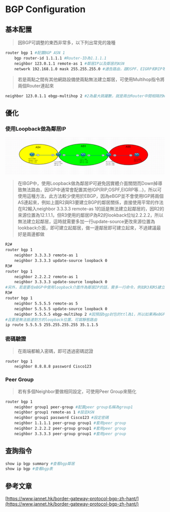 # BGP Configuration #

## 基本配置 ##

>因BGP可調整的東西非常多，以下列出常見的幾種

```bash
router bgp 1 #配置BGP ASN 1
    bgp router-id 1.1.1.1 #Router-ID為1.1.1.1
    neighbor 123.0.1.1 remote-as 1 #鄰居IP以及鄰居的ASN
    network 192.168.1.0 mask 255.255.255.0 #通告路由，跟OSPF、EIGRP和RIP等IGP不同，BGP的Network不是通告介面，而是只要路由表中有的，不管從甚麼路由協定拿到的路由，就算介面中沒有，也可以通告出來
```

>若是兩點之間有其他網路設備使兩點無法建立鄰居，可使用Multihop指令將兩個Router連起來

```bash
neighbor 123.0.1.1 ebgp-multihop 2 #2為最大跳躍數，就是兩台Router中間相隔的Hop數目，依照實際情況更改
```

## 優化 ##

### 使用Loopback做為鄰居IP ###

![](Image/update-source.png)

>在IBGP中，使用Loopback做為鄰居IP可避免因實體介面關閉而Down掉導致無法路由，因IGP中通常會配置其他IGP(RIP,OSPF,EIGRP等...)，所以可使用這種方法，此方法較少使用於EBGP，因為eBGP並不會使用IGP將兩個AS連起來，例如上圖R2與R3要建立BGP的鄰居關係，直接使用平常的作法在R2輸入neighbor 3.3.3.3 remote-as 1的話是無法建立起鄰居的，因R2的來源位置為12.1.1.1，但R3使用的鄰居IP為R2的lookback位址2.2.2.2，所以無法建立起鄰居，這時就需要多加一行update-source更改來源位置為lookback介面，即可建立起鄰居，做一邊鄰居即可建立起來，不過建議最好是兩邊都做

```bash
R2#
router bgp 1
    neighbor 3.3.3.3 remote-as 1 
    neighbor 3.3.3.3 update-source loopback 0
R3#
router bgp 1
    neighbor 2.2.2.2 remote-as 1
    neighbor 3.3.3.3 update-source loopback 0
#另外，若是要在eBGP中使用loopback介面作為鄰居IP的話，需多一行命令，例如R3和R5建立BGP鄰居
R3#
router bgp 1
    neighbor 5.5.5.5 remote-as 5
    neighbor 5.5.5.5 update-source loopback 0 
    neighbor 5.5.5.5 ebgp-multihop 2 #因預設bgp封包的ttl為1，所以如果再eBGP的環境中只到介面就沒了，要到loopback介面，還需要一跳，所以需增加ttl值，此命令可將ttl設定為0-255的值，可依照實際環境進行增減，不指定值直接Enter的話為255，此狀況只有eBGP才會發生，IBGP的預設ttl為255
#且要是無法抵達對方的loopback位置，可寫靜態路由
ip route 5.5.5.5 255.255.255.255 35.1.1.5 
```

### 密碼驗證 ###

>在兩端都輸入密碼，即可透過密碼認證

```bash
router bgp 1
    neighbor 8.8.8.8 password Cisco123
```

### Peer Group ###

>若有多個Neighbor要做相同設定，可使用Peer Group來簡化

```bash
router bgp 1
    neighbor group1 peer-group #配置peer group名稱為group1
    neighbor group1 remote-as 1 #設定ASN
    neighbor group1 password Cisco123 #設定密碼
    neighbor 1.1.1.1 peer-group group1 #套用peer group
    neighbor 2.2.2.2 peer-group group1 #套用peer group 
    neighbor 3.3.3.3 peer-group group1 #套用peer group
```

## 查詢指令 ##

```bash
show ip bgp summary #查看bgp鄰居
show ip bgp #查看bgp表
```

## 參考文章 ##

[https://www.jannet.hk/border-gateway-protocol-bgp-zh-hant/](https://www.jannet.hk/border-gateway-protocol-bgp-zh-hant/)